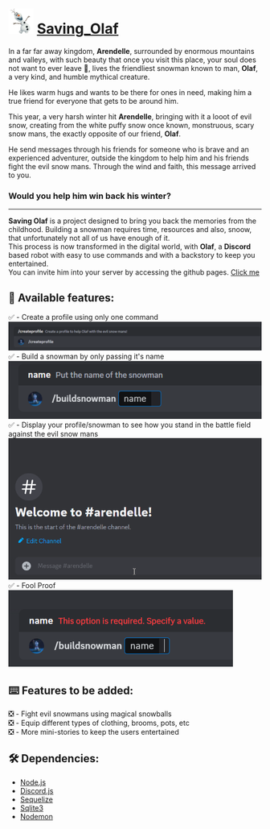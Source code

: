 # <img src="source/images/emotes/olaf_talking.png" width="50" height = "50"></img> [Saving_Olaf](https://sebastiankalciov.github.io/Saving_Olaf/)

In a far far away kingdom, **Arendelle**, surrounded by enormous mountains and valleys, with such beauty that once you visit this place, your soul does not want to ever leave 👀, lives the friendliest snowman known to man, **Olaf**, a very kind, and humble mythical creature.

He likes warm hugs and wants to be there for ones in need, making him a true friend for everyone that gets to be around him.

This year, a very harsh winter hit **Arendelle**, bringing with it a looot of evil snow, creating from the white puffy snow once known, monstruous, scary snow mans, the exactly opposite of our friend, **Olaf**.

He send messages through his friends for someone who is brave and an experienced adventurer, outside the kingdom to help him and his friends fight the evil snow mans. Through the wind and faith, this message arrived to you. <br>
### Would you help him win back his winter?
---
**Saving Olaf** is a project designed to bring you back the memories from the childhood. Building a snowman requires time, resources and also, snoow, that unfortunately not all of us have enough of it. <br>
This process is now transformed in the digital world, with **Olaf**, a **Discord** based robot with easy to use commands and with a backstory to keep you entertained. <br>
You can invite him into your server by accessing the github pages. [Click me](https://sebastiankalciov.github.io/Saving_Olaf/)
## 🤖 Available features:
✅ - Create a profile using only one command
![createProfile](./presentationImages/closeCreateProfile.png) <br>
✅ - Build a snowman by only passing it's name <br>
![buildSnowman](./presentationImages/closeBuildSnowman.png) <br>
✅ - Display your profile/snowman to see how you stand in the battle field against the evil snow mans <br>
![viewSnowman](./presentationImages/viewSnowmanGIF.gif) <br>
✅ - Fool Proof <br>
![foolProof](./presentationImages/foolProof.png)
## ⌨️ Features to be added:
❎ - Fight evil snowmans using magical snowballs <br>
❎ - Equip different types of clothing, brooms, pots, etc <br>
❎ - More mini-stories to keep the users entertained
## 🛠️ Dependencies:
- [Node.js](https://nodejs.org/en)
- [Discord.js](https://discord.js.org/)
- [Sequelize](https://sequelize.org/)
- [Sqlite3](https://www.npmjs.com/package/sqlite3)
- [Nodemon](https://www.npmjs.com/package/nodemon)

